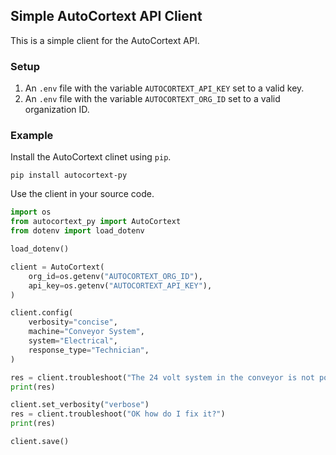 ## Simple AutoCortext API Client

This is a simple client for the AutoCortext API.

### Setup

1. An `.env` file with the variable `AUTOCORTEXT_API_KEY` set to a valid key.
1. An `.env` file with the variable `AUTOCORTEXT_ORG_ID` set to a valid organization ID.

### Example

Install the AutoCortext clinet using `pip`.

```shell
pip install autocortext-py
```

Use the client in your source code.

```python
import os
from autocortext_py import AutoCortext
from dotenv import load_dotenv

load_dotenv()

client = AutoCortext(
    org_id=os.getenv("AUTOCORTEXT_ORG_ID"),
    api_key=os.getenv("AUTOCORTEXT_API_KEY"),
)

client.config(
    verbosity="concise",
    machine="Conveyor System",
    system="Electrical",
    response_type="Technician",
)

res = client.troubleshoot("The 24 volt system in the conveyor is not powering on.")
print(res)

client.set_verbosity("verbose")
res = client.troubleshoot("OK how do I fix it?")
print(res)

client.save()
```
